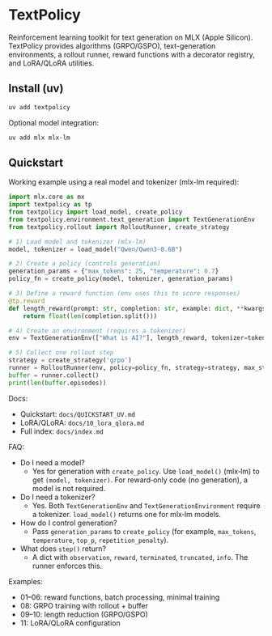 # TextPolicy

Reinforcement learning toolkit for text generation on MLX (Apple Silicon).
TextPolicy provides algorithms (GRPO/GSPO), text-generation environments, a rollout runner,
reward functions with a decorator registry, and LoRA/QLoRA utilities.

## Install (uv)

```bash
uv add textpolicy
```

Optional model integration:

```bash
uv add mlx mlx-lm
```

## Quickstart

Working example using a real model and tokenizer (mlx-lm required):

```python
import mlx.core as mx
import textpolicy as tp
from textpolicy import load_model, create_policy
from textpolicy.environment.text_generation import TextGenerationEnv
from textpolicy.rollout import RolloutRunner, create_strategy

# 1) Load model and tokenizer (mlx-lm)
model, tokenizer = load_model("Qwen/Qwen3-0.6B")

# 2) Create a policy (controls generation)
generation_params = {"max_tokens": 25, "temperature": 0.7}
policy_fn = create_policy(model, tokenizer, generation_params)

# 3) Define a reward function (env uses this to score responses)
@tp.reward
def length_reward(prompt: str, completion: str, example: dict, **kwargs) -> float:
    return float(len(completion.split()))

# 4) Create an environment (requires a tokenizer)
env = TextGenerationEnv(["What is AI?"], length_reward, tokenizer=tokenizer)

# 5) Collect one rollout step
strategy = create_strategy('grpo')
runner = RolloutRunner(env, policy=policy_fn, strategy=strategy, max_steps=1)
buffer = runner.collect()
print(len(buffer.episodes))
```

Docs:
- Quickstart: `docs/QUICKSTART_UV.md`
- LoRA/QLoRA: `docs/10_lora_qlora.md`
- Full index: `docs/index.md`

FAQ:
- Do I need a model? 
    - Yes for generation with `create_policy`. 
    Use `load_model()` (mlx‑lm) to get `(model, tokenizer)`. 
    For reward‑only code (no generation), a model is not required.
- Do I need a tokenizer? 
    - Yes. 
    Both `TextGenerationEnv` and `TextGenerationEnvironment` require a tokenizer. 
    `load_model()` returns one for mlx‑lm models.
- How do I control generation? 
    - Pass `generation_params` to `create_policy` (for example, `max_tokens`, `temperature`, `top_p`, `repetition_penalty`).
- What does `step()` return? 
    - A dict with `observation`, `reward`, `terminated`, `truncated`, `info`. The runner enforces this.

Examples:
- 01–06: reward functions, batch processing, minimal training
- 08: GRPO training with rollout + buffer
- 09–10: length reduction (GRPO/GSPO)
- 11: LoRA/QLoRA configuration
